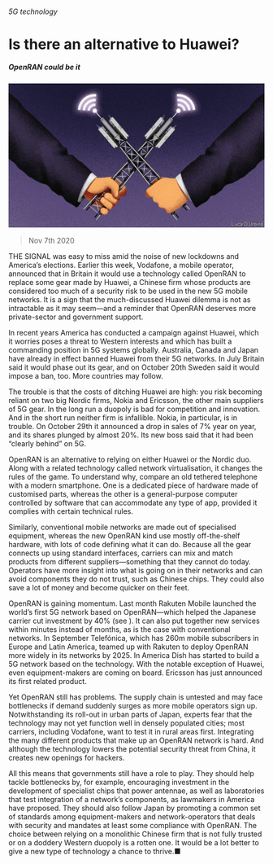 ###### 5G technology

# Is there an alternative to Huawei? 

##### OpenRAN could be it 

![image](images/20201107_ldd002.jpg) 

> Nov 7th 2020 

THE SIGNAL was easy to miss amid the noise of new lockdowns and America’s elections. Earlier this week, Vodafone, a mobile operator, announced that in Britain it would use a technology called OpenRAN to replace some gear made by Huawei, a Chinese firm whose products are considered too much of a security risk to be used in the new 5G mobile networks. It is a sign that the much-discussed Huawei dilemma is not as intractable as it may seem—and a reminder that OpenRAN deserves more private-sector and government support.

In recent years America has conducted a campaign against Huawei, which it worries poses a threat to Western interests and which has built a commanding position in 5G systems globally. Australia, Canada and Japan have already in effect banned Huawei from their 5G networks. In July Britain said it would phase out its gear, and on October 20th Sweden said it would impose a ban, too. More countries may follow.


The trouble is that the costs of ditching Huawei are high: you risk becoming reliant on two big Nordic firms, Nokia and Ericsson, the other main suppliers of 5G gear. In the long run a duopoly is bad for competition and innovation. And in the short run neither firm is infallible. Nokia, in particular, is in trouble. On October 29th it announced a drop in sales of 7% year on year, and its shares plunged by almost 20%. Its new boss said that it had been “clearly behind” on 5G.

OpenRAN is an alternative to relying on either Huawei or the Nordic duo. Along with a related technology called network virtualisation, it changes the rules of the game. To understand why, compare an old tethered telephone with a modern smartphone. One is a dedicated piece of hardware made of customised parts, whereas the other is a general-purpose computer controlled by software that can accommodate any type of app, provided it complies with certain technical rules.

Similarly, conventional mobile networks are made out of specialised equipment, whereas the new OpenRAN kind use mostly off-the-shelf hardware, with lots of code defining what it can do. Because all the gear connects up using standard interfaces, carriers can mix and match products from different suppliers—something that they cannot do today. Operators have more insight into what is going on in their networks and can avoid components they do not trust, such as Chinese chips. They could also save a lot of money and become quicker on their feet.

OpenRAN is gaining momentum. Last month Rakuten Mobile launched the world’s first 5G network based on OpenRAN—which helped the Japanese carrier cut investment by 40% (see ). It can also put together new services within minutes instead of months, as is the case with conventional networks. In September Telefónica, which has 260m mobile subscribers in Europe and Latin America, teamed up with Rakuten to deploy OpenRAN more widely in its networks by 2025. In America Dish has started to build a 5G network based on the technology. With the notable exception of Huawei, even equipment-makers are coming on board. Ericsson has just announced its first related product.

Yet OpenRAN still has problems. The supply chain is untested and may face bottlenecks if demand suddenly surges as more mobile operators sign up. Notwithstanding its roll-out in urban parts of Japan, experts fear that the technology may not yet function well in densely populated cities; most carriers, including Vodafone, want to test it in rural areas first. Integrating the many different products that make up an OpenRAN network is hard. And although the technology lowers the potential security threat from China, it creates new openings for hackers.

All this means that governments still have a role to play. They should help tackle bottlenecks by, for example, encouraging investment in the development of specialist chips that power antennae, as well as laboratories that test integration of a network’s components, as lawmakers in America have proposed. They should also follow Japan by promoting a common set of standards among equipment-makers and network-operators that deals with security and mandates at least some compliance with OpenRAN. The choice between relying on a monolithic Chinese firm that is not fully trusted or on a doddery Western duopoly is a rotten one. It would be a lot better to give a new type of technology a chance to thrive.■

